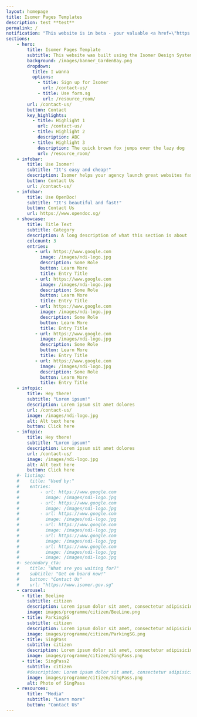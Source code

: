 ```yaml
---
layout: homepage
title: Isomer Pages Templates
description: test **test**
permalink: /
notification: "This website is in beta - your valuable <a href=\"https://www.google.com\">feedback</a> will help us in improving it."
sections:
    - hero:
        title: Isomer Pages Template
        subtitle: This website was built using the Isomer Design System and Jekyll
        background: /images/banner_GardenBay.png
        dropdown:
          title: I wanna
          options:
            - title: Sign up for Isomer
              url: /contact-us/
            - title: Use form.sg
              url: /resource_room/
        url: /contact-us/
        button: Contact
        key_highlights:
          - title: Highlight 1
            url: /contact-us/
          - title: Highlight 2
            description: ABC
          - title: Highlight 3
            description: The quick brown fox jumps over the lazy dog
            url: /resource_room/
    - infobar:
        title: Use Isomer!
        subtitle: "It's easy and cheap!"
        description: Isomer helps your agency launch great websites fast and easily.
        button: Contact Us
        url: /contact-us/
    - infobar:
        title: Use OpenDoc!
        subtitle: "It's beautiful and fast!"
        button: Contact Us
        url: https://www.opendoc.sg/
    - showcase:
        title: Title Text
        subtitle: Category
        description: A long description of what this section is about
        colcount: 3
        entries:
           - url: https://www.google.com
             image: /images/ndi-logo.jpg
             description: Some Role
             button: Learn More
             title: Entry Title
           - url: https://www.google.com
             image: /images/ndi-logo.jpg
             description: Some Role
             button: Learn More
             title: Entry Title
           - url: https://www.google.com
             image: /images/ndi-logo.jpg
             description: Some Role
             button: Learn More
             title: Entry Title
           - url: https://www.google.com
             image: /images/ndi-logo.jpg
             description: Some Role
             button: Learn More
             title: Entry Title
           - url: https://www.google.com
             image: /images/ndi-logo.jpg
             description: Some Role
             button: Learn More
             title: Entry Title
    - infopic:
        title: Hey there!
        subtitle: "Lorem ipsum!"
        description: Lorem ipsum sit amet dolores
        url: /contact-us/
        image: /images/ndi-logo.jpg
        alt: Alt text here
        button: Click here
    - infopic:
        title: Hey there!
        subtitle: "Lorem ipsum!"
        description: Lorem ipsum sit amet dolores
        url: /contact-us/
        image: /images/ndi-logo.jpg
        alt: Alt text here
        button: Click here
    #- listing:
    #    title: "Used by:"
    #    entries:
    #        - url: https://www.google.com
    #          image: /images/ndi-logo.jpg
    #        - url: https://www.google.com
    #          image: /images/ndi-logo.jpg
    #        - url: https://www.google.com
    #          image: /images/ndi-logo.jpg
    #        - url: https://www.google.com
    #          image: /images/ndi-logo.jpg
    #        - url: https://www.google.com
    #          image: /images/ndi-logo.jpg
    #        - url: https://www.google.com
    #          image: /images/ndi-logo.jpg
    #        - image: /images/ndi-logo.jpg
    #- secondary_cta:
    #    title: "What are you waiting for?"
    #    subtitle: "Get on board now!"
    #    button: "Contact Us"
    #    url: "https://www.isomer.gov.sg"
    - carousel:
      - title: Beeline
        subtitle: citizen
        description: Lorem ipsum dolor sit amet, consectetur adipisicing elit. Amet asperiores dicta distinctio enim harum labore libero magni non tempora ullam.
        image: images/programme/citizen/BeeLine.png
      - title: ParkingSG
        subtitle: citizen
        description: Lorem ipsum dolor sit amet, consectetur adipisicing elit. Amet asperiores dicta distinctio enim harum labore libero magni non tempora ullam.
        image: images/programme/citizen/ParkingSG.png
      - title: SingPass
        subtitle: citizen
        description: Lorem ipsum dolor sit amet, consectetur adipisicing elit. Amet asperiores dicta distinctio enim harum labore libero magni non tempora ullam.
        image: images/programme/citizen/SingPass.png
      - title: SingPass2
        subtitle: citizen
        #description: Lorem ipsum dolor sit amet, consectetur adipisicing elit. Amet asperiores dicta distinctio enim harum labore libero magni non tempora ullam.
        image: images/programme/citizen/SingPass.png
        alt: Photo of SingPass
    - resources:
        title: "Media"
        subtitle: "Learn more"
        button: "Contact Us"
---
```

